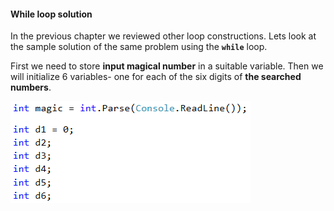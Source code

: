 #### While loop solution

In the previous chapter we reviewed other loop constructions. Lets look at the sample solution of the same problem using the **`while`** loop.

First we need to store **input magical number** in a suitable variable. Then we will initialize 6 variables- one for each of the six digits of **the searched numbers**. 

![](/assets/chapter-7-exam-preparation-images/02.magic-numbers-2.png)
